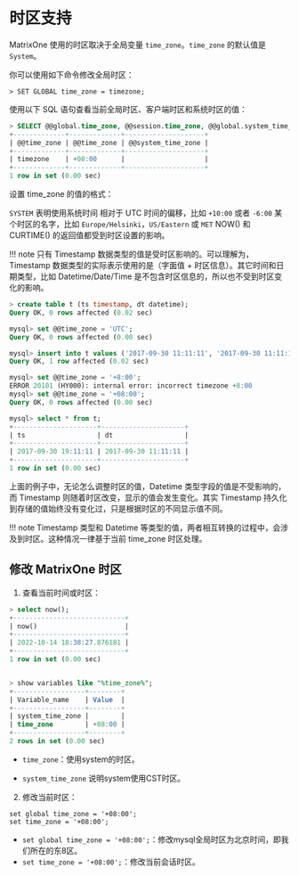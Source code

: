 # 时区支持

MatrixOne 使用的时区取决于全局变量 `time_zone`。`time_zone` 的默认值是 `System`。

你可以使用如下命令修改全局时区：

```
> SET GLOBAL time_zone = timezone;
```

使用以下 SQL 语句查看当前全局时区、客户端时区和系统时区的值：

```sql
> SELECT @@global.time_zone, @@session.time_zone, @@global.system_time_zone;
+-------------+-------------+--------------------+
| @@time_zone | @@time_zone | @@system_time_zone |
+-------------+-------------+--------------------+
| timezone    | +08:00      |                    |
+-------------+-------------+--------------------+
1 row in set (0.00 sec)
```

设置 time_zone 的值的格式：

`SYSTEM` 表明使用系统时间
相对于 UTC 时间的偏移，比如 `+10:00` 或者 `-6:00`
某个时区的名字，比如 `Europe/Helsinki`，`US/Eastern` 或 `MET`
NOW() 和 CURTIME() 的返回值都受到时区设置的影响。

!!! note
    只有 Timestamp 数据类型的值是受时区影响的。可以理解为，Timestamp 数据类型的实际表示使用的是（字面值 + 时区信息）。其它时间和日期类型，比如 Datetime/Date/Time 是不包含时区信息的，所以也不受到时区变化的影响。

```sql
> create table t (ts timestamp, dt datetime);
Query OK, 0 rows affected (0.02 sec)

mysql> set @@time_zone = 'UTC';
Query OK, 0 rows affected (0.00 sec)

mysql> insert into t values ('2017-09-30 11:11:11', '2017-09-30 11:11:11');
Query OK, 1 row affected (0.02 sec)

mysql> set @@time_zone = '+8:00';
ERROR 20101 (HY000): internal error: incorrect timezone +8:00
mysql> set @@time_zone = '+08:00';
Query OK, 0 rows affected (0.00 sec)

mysql> select * from t;
+---------------------+---------------------+
| ts                  | dt                  |
+---------------------+---------------------+
| 2017-09-30 19:11:11 | 2017-09-30 11:11:11 |
+---------------------+---------------------+
1 row in set (0.00 sec)
```

上面的例子中，无论怎么调整时区的值，Datetime 类型字段的值是不受影响的，而 Timestamp 则随着时区改变，显示的值会发生变化。其实 Timestamp 持久化到存储的值始终没有变化过，只是根据时区的不同显示值不同。

!!! note
    Timestamp 类型和 Datetime 等类型的值，两者相互转换的过程中，会涉及到时区。这种情况一律基于当前 time_zone 时区处理。

## 修改 MatrixOne 时区

1. 查看当前时间或时区：

```sql
> select now();
+----------------------------+
| now()                      |
+----------------------------+
| 2022-10-14 18:38:27.876181 |
+----------------------------+
1 row in set (0.00 sec)


> show variables like "%time_zone%";
+------------------+--------+
| Variable_name    | Value  |
+------------------+--------+
| system_time_zone |        |
| time_zone        | +08:00 |
+------------------+--------+
2 rows in set (0.00 sec)
```

- `time_zone`：使用system的时区。

- `system_time_zone` 说明system使用CST时区。

2. 修改当前时区：

```
set global time_zone = '+08:00';
set time_zone = '+08:00';
```

- `set global time_zone = '+08:00';`：修改mysql全局时区为北京时间，即我们所在的东8区。
- `set time_zone = '+08:00';`：修改当前会话时区。
